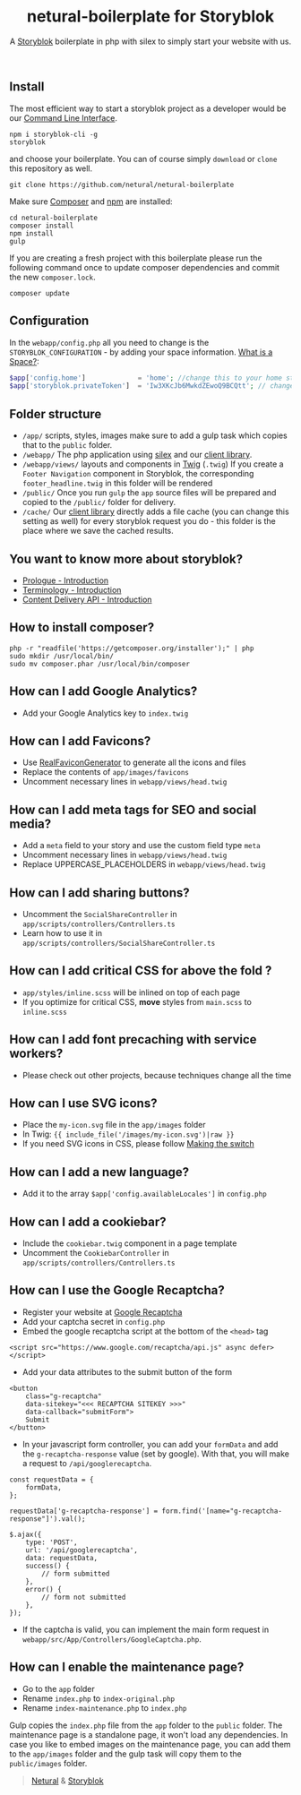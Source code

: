 <p align="center">
  <h1 align="center">netural-boilerplate for Storyblok</h1>
  <p align="center">A <a href="https://www.storyblok.com" target="_blank">Storyblok</a> boilerplate in php with silex to simply start your website with us.</p>
</p>
<br>

## Install

The most efficient way to start a storyblok project as a developer would be our [Command Line Interface](https://www.storyblok.com/docs/Guides/command-line-interface).

```
npm i storyblok-cli -g
storyblok
```

and choose your boilerplate. You can of course simply `download` or `clone` this repository as well.

```
git clone https://github.com/netural/netural-boilerplate
```

Make sure [Composer](https://getcomposer.org/) and [npm](https://www.npmjs.com/) are installed:

```shell
cd netural-boilerplate
composer install
npm install
gulp
```

If you are creating a fresh project with this boilerplate please run the following command once to update composer dependencies and commit the new `composer.lock`.
```shell
composer update
```

## Configuration
In the `webapp/config.php` all you need to change is the `STORYBLOK_CONFIGURATION` - by adding your space information. [What is a Space?](https://www.storyblok.com/docs/terminology/space):

```PHP
$app['config.home']             = 'home'; //change this to your home story slug
$app['storyblok.privateToken']  = 'Iw3XKcJb6MwkdZEwoQ9BCQtt'; // change this to your private key.
```

## Folder structure

- `/app/`
  scripts, styles, images
  make sure to add a gulp task which copies that to the `public` folder.
- `/webapp/`
  The php application using [silex](http://silex.sensiolabs.org/) and our [client library](https://github.com/storyblok/php-client).
- `/webapp/views/`
  layouts and components in [Twig](http://twig.sensiolabs.org/) (`.twig`)
  If you create a `Footer Navigation` component in Storyblok, the corresponding `footer_headline.twig` in this folder will be rendered
- `/public/`
  Once you run `gulp` the `app` source files will be prepared and copied to the `/public/` folder for delivery.
- `/cache/`
  Our [client library](https://github.com/storyblok/php-client) directly adds a file cache (you can change this setting as well) for every storyblok request you do - this folder is the place where we save the cached results. 


## You want to know more about storyblok?

- [Prologue - Introduction](https://www.storyblok.com/docs/Prologue/Introduction)
- [Terminology - Introduction](https://www.storyblok.com/docs/terminology/introduction)
- [Content Delivery API - Introduction](https://www.storyblok.com/docs/Delivery-Api/introduction)

## How to install composer?
```shell
php -r "readfile('https://getcomposer.org/installer');" | php
sudo mkdir /usr/local/bin/
sudo mv composer.phar /usr/local/bin/composer
```

## How can I add Google Analytics?
- Add your Google Analytics key to `index.twig`

## How can I add Favicons?
- Use [RealFaviconGenerator](http://realfavicongenerator.net/) to generate all the icons and files
- Replace the contents of `app/images/favicons`
- Uncomment necessary lines in `webapp/views/head.twig`

## How can I add meta tags for SEO and social media?
- Add a `meta` field to your story and use the custom field type `meta`
- Uncomment necessary lines in `webapp/views/head.twig`
- Replace UPPERCASE_PLACEHOLDERS in `webapp/views/head.twig`

## How can I add sharing buttons?
- Uncomment the `SocialShareController` in `app/scripts/controllers/Controllers.ts`
- Learn how to use it in `app/scripts/controllers/SocialShareController.ts`

## How can I add critical CSS for above the fold ?
- `app/styles/inline.scss` will be inlined on top of each page
- If you optimize for critical CSS, **move** styles from `main.scss` to `inline.scss` 

## How can I add font precaching with service workers?
- Please check out other projects, because techniques change all the time

## How can I use SVG icons?
- Place the `my-icon.svg` file in the `app/images` folder
- In Twig: `{{ include_file('/images/my-icon.svg')|raw }}`
- If you need SVG icons in CSS, please follow [Making the switch](https://sarasoueidan.com/blog/icon-fonts-to-svg/)

## How can I add a new language?
- Add it to the array `$app['config.availableLocales']` in `config.php`

## How can I add a cookiebar?
- Include the `cookiebar.twig` component in a page template
- Uncomment the `CookiebarController` in `app/scripts/controllers/Controllers.ts`

## How can I use the Google Recaptcha?
- Register your website at [Google Recaptcha](https://www.google.com/recaptcha)
- Add your captcha secret in `config.php`
- Embed the google recaptcha script at the bottom of the `<head>` tag

```
<script src="https://www.google.com/recaptcha/api.js" async defer></script>
```

- Add your data attributes to the submit button of the form

```
<button
    class="g-recaptcha"
    data-sitekey="<<< RECAPTCHA SITEKEY >>>"
    data-callback="submitForm">
    Submit
</button>
```

- In your javascript form controller, you can add your `formData` and add the `g-recaptcha-response` value (set by google). With that, you will make a request to `/api/googlerecaptcha`.

```
const requestData = {
    formData,
};

requestData['g-recaptcha-response'] = form.find('[name="g-recaptcha-response"]').val();

$.ajax({
    type: 'POST',
    url: '/api/googlerecaptcha',
    data: requestData,
    success() {
        // form submitted
    },
    error() {
        // form not submitted
    },
});
```

- If the captcha is valid, you can implement the main form request in `webapp/src/App/Controllers/GoogleCaptcha.php`.

## How can I enable the maintenance page?
- Go to the `app` folder
- Rename `index.php` to `index-original.php`
- Rename `index-maintenance.php` to `index.php`

Gulp copies the `index.php` file from the `app` folder to the `public` folder. The maintenance page is a standalone page, it won't load any dependencies. In case you like to embed images on the maintenance page, you can add them to the `app/images` folder and the gulp task will copy them to the `public/images` folder.

> [Netural](https://www.netural.com/) & [Storyblok](https://www.storyblok.com/)
